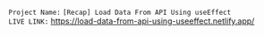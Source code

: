 `Project Name:` `[Recap] Load Data From API Using useEffect` \
`LIVE LINK:` https://load-data-from-api-using-useeffect.netlify.app/
